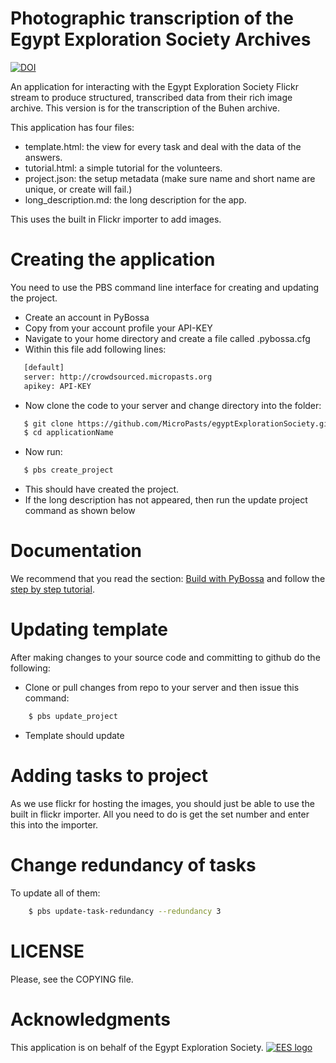 Photographic transcription of the Egypt Exploration Society Archives
====================================================================

[![DOI](https://zenodo.org/badge/19055/MicroPasts/egyptExplorationSocietyBuhen.svg)](https://zenodo.org/badge/latestdoi/19055/MicroPasts/egyptExplorationSocietyBuhen)

An application for interacting with the Egypt Exploration Society Flickr stream to produce structured, transcribed data
from their rich image archive. This version is for the transcription of the Buhen archive.

This application has four files:

* template.html: the view for every task and deal with the data of the answers.
* tutorial.html: a simple tutorial for the volunteers.
* project.json: the setup metadata (make sure name and short name are unique, or create will fail.)
* long_description.md: the long description for the app.

This uses the built in Flickr importer to add images.

Creating the application
=======================

You need to use the PBS command line interface for creating and updating the project.

*  Create an account in PyBossa
*  Copy from your account profile your API-KEY
*  Navigate to your home directory and create a file called .pybossa.cfg
*  Within this file add following lines:
```bash
   [default]
   server: http://crowdsourced.micropasts.org
   apikey: API-KEY
```
*  Now clone the code to your server and change directory into the folder:
```bash
   $ git clone https://github.com/MicroPasts/egyptExplorationSociety.git applicationName
   $ cd applicationName
```
*  Now run:
```bash
   $ pbs create_project
```
*  This should have created the project.
*  If the long description has not appeared, then run the update project command as shown below

Documentation
=============

We recommend that you read the section: [Build with PyBossa](http://docs.pybossa.com/en/latest/build_with_pybossa.html) and follow the [step by step tutorial](http://docs.pybossa.com/en/latest/user/tutorial.html).


Updating template
=================

After making changes to your source code and committing to github do the following:

*  Clone or pull changes from repo to your server and then issue this command:

```bash
    $ pbs update_project
```

*  Template should update


Adding tasks to project
=======================

As we use flickr for hosting the images, you should just be able to use the built in flickr importer. All you need to do is get the
set number and enter this into the importer.

Change redundancy of tasks
==========================

To update all of them:

```bash
    $ pbs update-task-redundancy --redundancy 3
```

LICENSE
=======

Please, see the COPYING file.


Acknowledgments
===============

This application is on behalf of the Egypt Exploration Society.
[![EES logo](http://www.ees.ac.uk/images/logo.gif)](http://www.ees.ac.uk)




